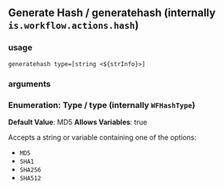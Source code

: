 
## Generate Hash / generatehash (internally `is.workflow.actions.hash`)


### usage
`generatehash type=[string <${strInfo}>]`

### arguments
### Enumeration: Type / type (internally `WFHashType`)
**Default Value**: MD5
**Allows Variables**: true


Accepts a string 
or variable
containing one of the options:

- `MD5`
- `SHA1`
- `SHA256`
- `SHA512`
